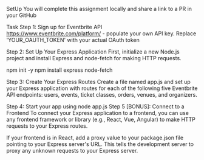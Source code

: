 SetUp
You will complete this assignment locally and share a link to a PR in your GitHub

Task
Step 1: Sign up for Eventbrite API
https://www.eventbrite.com/platform/ - populate your own API key. Replace 'YOUR_OAUTH_TOKEN' with your actual OAuth token

Step 2: Set Up Your Express Application
First, initialize a new Node.js project and install Express and node-fetch for making HTTP requests.

npm init -y
npm install express node-fetch

Step 3: Create Your Express Routes
Create a file named app.js and set up your Express application with routes for each of the following five Eventbrite API endpoints: users, events, ticket classes, orders, venues, and organizers.

Step 4: Start your app using node app.js
Step 5 [BONUS]: Connect to a Frontend
To connect your Express application to a frontend, you can use any frontend framework or library (e.g., React, Vue, Angular) to make HTTP requests to your Express routes.

If your frontend is in React, add a proxy value to your package.json file pointing to your Express server's URL. This tells the development server to proxy any unknown requests to your Express server.
